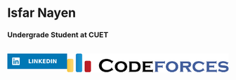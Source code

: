 # Isfar Nayen
### Undergrade Student at CUET

<br>
<div style="display:flex">
    <a href="https://www.linkedin.com/in/isfar-nayen-0ba8ba341/"><img src="assets/LINKEDIN.svg" heigth = 35px width = auto></a>
    <a href="https://codeforces.com/profile/Isfar_Nayen"><img src="assets/Codeforces.png" heigth = 35px width = "auto"></a>
</div>
<br>